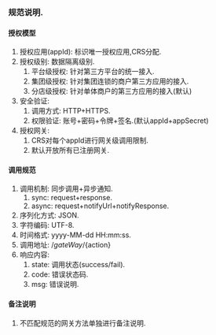 ### 规范说明.

#### 授权模型
1. 授权应用(appId): 标识唯一授权应用,CRS分配.
1. 授权级别: 数据隔离级别.
    1. 平台级授权: 针对第三方平台的统一接入.
    1. 集团级授权: 针对集团连锁的商户第三方应用的接入.
    1. 分店级授权: 针对单体商户的第三方应用的接入(默认)
1. 安全验证: 
    1. 调用方式: HTTP+HTTPS.
    1. 权限验证: 账号+密码+令牌+签名.(默认appId+appSecret)
1. 授权网关:
    1. CRS对每个appId进行网关级调用限制.
    1. 默认开放所有已注册网关.

#### 调用规范
1. 调用机制: 同步调用+异步通知.
    1. sync: request+response.
    1. async: request+notifyUrl+notifyResponse.
1. 序列化方式: JSON.
1. 字符编码: UTF-8.
1. 时间格式: yyyy-MM-dd HH:mm:ss.
1. 调用地址: /${gateWay}/${action}
1. 响应内容:
    1. state: 调用状态(success/fail).
    1. code: 错误状态码.
    1. msg: 错误说明.

#### 备注说明
1. 不匹配规范的网关方法单独进行备注说明.










